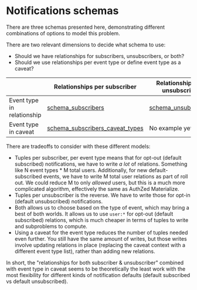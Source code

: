 # Notifications schemas

There are three schemas presented here, demonstrating different combinations of options to model this problem.

There are two relevant dimensions to decide what schema to use:

- Should we have relationships for subscribers, unsubscribers, or both?
- Should we use relationships per event type or define event type as a caveat?

|                            | Relationships per subscriber         | Relationships per unsubscriber | Relationships for both unsubscriber & subscriber |
| -------------------------- | ------------------------------------ | ------------------------------ | ------------------------------------------------ |
| Event type in relationship | [schema_subscribers][1]              | [schema_unsubscribers][3]      | No example yet                                   |
| Event type in caveat       | [schema_subscribers_caveat_types][2] | No example yet                 | [schema_both_caveat_types][4]                    |

[1]: ./schema_subscribers.yaml
[2]: ./schema_subscribers_caveat_types.yaml
[3]: ./schema_unsubscribers.yaml
[4]: ./schema_both_caveat_types.yaml

There are tradeoffs to consider with these different models:

- Tuples per subscriber, per event type means that for opt-out (default subscribed) notifications, we have to write _a lot_ of relations.
  Something like N event types * M total users. Additionally, for new default-subscribed events, we have to write M total user relations as part of roll out.
  We could reduce M to only _allowed_ users, but this is a much more complicated algorithm, effectively the same as AuthZed Materialize.
- Tuples per unsubscriber is the reverse. We have to write those for opt-in (default unsubscribed) notifications.
- Both allows us to choose based on the type of event, which may bring a best of both worlds. It allows us to use `user:*` for opt-out (default subscribed) relations, which is much cheaper in terms of tuples to write and subproblems to compute.
- Using a caveat for the event type reduces the number of tuples needed even further. You still have the same amount of writes, but those writes involve updating relations in place (replacing the caveat context with a different event type list), rather than adding new relations.

In short, the "relationships for both subscriber & unsubscriber" combined with event type in caveat seems to be theoretically the least work with the most flexibility for different kinds of notification defaults (default subscribed vs default unsubscribed).